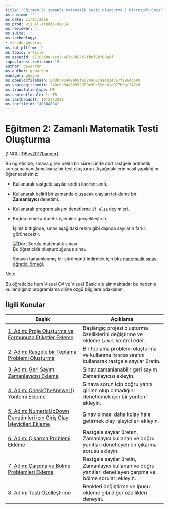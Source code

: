 ```yaml
---
title: 'Eğitmen 2: zamanlı matematik testi oluşturma | Microsoft Docs'
ms.custom: ''
ms.date: 11/15/2016
ms.prod: visual-studio-dev14
ms.reviewer: ''
ms.suite: ''
ms.technology:
- vs-ide-general
ms.tgt_pltfrm: ''
ms.topic: article
ms.assetid: d7165d08-ace3-457d-b57d-fb8f80760a6f
caps.latest.revision: 19
author: gewarren
ms.author: gewarren
manager: ghogen
ms.openlocfilehash: 8b0b7a5949ab8fe624a087a1e024367f896ddb99
ms.sourcegitcommit: 240c8b34e80952d00e90c52dcb1a077b9aff47f6
ms.translationtype: MT
ms.contentlocale: tr-TR
ms.lasthandoff: 10/23/2018
ms.locfileid: "49884894"
---
```

# <a name="tutorial-2-create-a-timed-math-quiz"></a>Eğitmen 2: Zamanlı Matematik Testi Oluşturma
[!INCLUDE[vs2017banner](../includes/vs2017banner.md)]

Bu öğreticide, sınava giren belirli bir süre içinde dört rastgele aritmetik sorusuna yanıtlamalısınız bir test oluşturun. Aşağıdakilerin nasıl yapıldığını öğreneceksiniz:  
  
- Kullanarak rastgele sayılar üretin `Random` sınıfı.  
  
- Kullanarak belirli bir zamanda oluşacak olayları tetikleme bir **Zamanlayıcı** denetimi.  
  
- Kullanarak program akışını denetleme `if else` deyimleri.  
  
- Kodda temel aritmetik işlemleri gerçekleştirin.  
  
  İşiniz bittiğinde, sınav aşağıdaki resim gibi dışında sayıların farklı görünecektir.  
  
  ![Dört Sorulu matematik sınavı](../ide/media/express-finishedquiz.png "Express_FinishedQuiz")  
  Bu öğreticide oluşturduğunuz sınav  
  
  Sınavın tamamlanmış bir sürümünü indirmek için bkz [matematik sınavı öğretici örneği](http://code.msdn.microsoft.com/Complete-Math-Quiz-8581813c).  
  
> [!NOTE]
>  Bu öğreticide hem Visual C# ve Visual Basic ele alınmaktadır; bu nedenle kullandığınız programlama diline özgü bilgilere odaklanın.  
  
## <a name="related-topics"></a>İlgili Konular  
  
|Başlık|Açıklama|  
|-----------|-----------------|  
|[1. Adım: Proje Oluşturma ve Formunuza Etiketler Ekleme](../ide/step-1-create-a-project-and-add-labels-to-your-form.md)|Başlangıç projesi oluşturma özelliklerini değiştirme ve ekleme `Label` kontrol eder.|  
|[2. Adım: Rasgele bir Toplama Problemi Oluşturma](../ide/step-2-create-a-random-addition-problem.md)|Bir toplama problemi oluşturma ve kullanma `Random` sınıfını kullanarak rastgele sayılar üretin.|  
|[3. Adım: Geri Sayım Zamanlayıcısı Ekleme](../ide/step-3-add-a-countdown-timer.md)|Sınav zamanlanabilir geri sayım Zamanlayıcısı ekleyin.|  
|[4. Adım: CheckTheAnswer() Yöntemi Ekleme](../ide/step-4-add-the-checktheanswer-parens-method.md)|Sınava sorun için doğru yanıtı girilen olup olmadığını denetlemek için bir yöntem ekleyin.|  
|[5. Adım: NumericUpDown Denetimleri için Giriş Olay İşleyicileri Ekleme](../ide/step-5-add-enter-event-handlers-for-the-numericupdown-controls.md)|Sınav olması daha kolay hale getirmek olay işleyicileri ekleyin.|  
|[6. Adım: Çıkarma Problemi Ekleme](../ide/step-6-add-a-subtraction-problem.md)|Rastgele sayılar üreten, Zamanlayıcı kullanan ve doğru yanıtları denetleyen bir çıkarma sorusu ekleyin.|  
|[7. Adım: Çarpma ve Bölme Problemleri Ekleme](../ide/step-7-add-multiplication-and-division-problems.md)|Rastgele sayılar üretin, Zamanlayıcı kullanan ve doğru yanıtları denetleyen çarpma ve bölme soruları ekleyin.|  
|[8. Adım: Testi Özelleştirme](../ide/step-8-customize-the-quiz.md)|Renkleri değiştirme ve ipucu ekleme gibi diğer özellikleri deneyin.|



